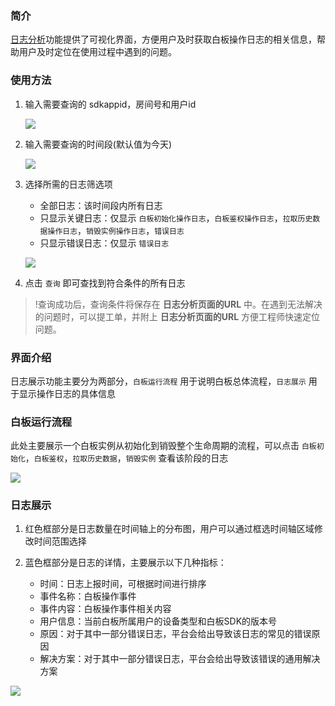 ### 简介

[日志分析](https://console.cloud.tencent.com/tiw/monitor)功能提供了可视化界面，方便用户及时获取白板操作日志的相关信息，帮助用户及时定位在使用过程中遇到的问题。

### 使用方法

1. 输入需要查询的 sdkappid，房间号和用户id

    ![](https://main.qcloudimg.com/raw/8247b80e77cc1fac641cb36b1b4d505b.png)

2. 输入需要查询的时间段(默认值为今天)

    ![](https://main.qcloudimg.com/raw/884c0827a0cc0b09a4fa3c74988eed28.png)

3. 选择所需的日志筛选项
    - 全部日志：该时间段内所有日志
    - 只显示关键日志：仅显示 `白板初始化操作日志`，`白板鉴权操作日志`，`拉取历史数据操作日志`，`销毁实例操作日志`，`错误日志`
    - 只显示错误日志：仅显示 `错误日志`

    ![](https://main.qcloudimg.com/raw/5a30fc8e9007635652d86b1a9dc62f46.png)

4. 点击 `查询` 即可查找到符合条件的所有日志

>!查询成功后，查询条件将保存在 **日志分析页面的URL** 中。在遇到无法解决的问题时，可以提工单，并附上 **日志分析页面的URL** 方便工程师快速定位问题。

### 界面介绍

日志展示功能主要分为两部分，`白板运行流程` 用于说明白板总体流程，`日志展示` 用于显示操作日志的具体信息

### 白板运行流程

此处主要展示一个白板实例从初始化到销毁整个生命周期的流程，可以点击 `白板初始化`，`白板鉴权`，`拉取历史数据`，`销毁实例` 查看该阶段的日志

![](https://main.qcloudimg.com/raw/652318473b903c0408a2fb68883d6d6b.png)

### 日志展示

1. 红色框部分是日志数量在时间轴上的分布图，用户可以通过框选时间轴区域修改时间范围选择

2. 蓝色框部分是日志的详情，主要展示以下几种指标：
    - 时间：日志上报时间，可根据时间进行排序
    - 事件名称：白板操作事件
    - 事件内容：白板操作事件相关内容
    - 用户信息：当前白板所属用户的设备类型和白板SDK的版本号
    - 原因：对于其中一部分错误日志，平台会给出导致该日志的常见的错误原因
    - 解决方案：对于其中一部分错误日志，平台会给出导致该错误的通用解决方案

![](https://main.qcloudimg.com/raw/005c0df80a18cc238ca9da37a23a7742.png)


